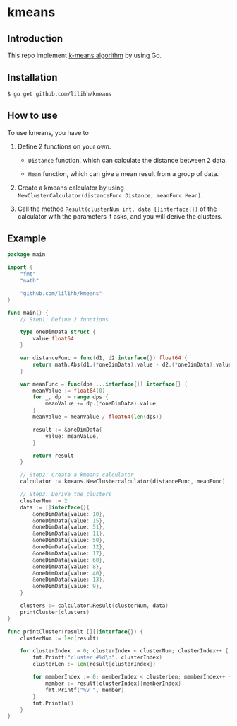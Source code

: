# kmeans

## Introduction
This repo implement [k-means algorithm](https://en.wikipedia.org/wiki/K-means_clustering) by using Go.

## Installation
```
$ go get github.com/lilihh/kmeans
```

## How to use
To use kmeans, you have to 
1. Define 2 functions on your own.

    * `Distance` function, which can calculate the distance between 2 data.

    * `Mean` function, which can give a mean result from a group of data.

2. Create a kmeans calculator by using `NewClusterCalculator(distanceFunc Distance, meanFunc Mean)`.
3. Call the method `Result(clusterNum int, data []interface{})` of the calculator with the parameters it asks, and you will derive the clusters.

## Example
```go
package main

import (
    "fmt"
    "math"

    "github.com/lilihh/kmeans"
)

func main() {
    // Step1: Define 2 functions

    type oneDimData struct {
    	value float64
    }

    var distanceFunc = func(d1, d2 interface{}) float64 {
    	return math.Abs(d1.(*oneDimData).value - d2.(*oneDimData).value)
    }

    var meanFunc = func(dps ...interface{}) interface{} {
    	meanValue := float64(0)
    	for _, dp := range dps {
    		meanValue += dp.(*oneDimData).value
    	}
    	meanValue = meanValue / float64(len(dps))

    	result := &oneDimData{
    		value: meanValue,
    	}

    	return result
    }

    // Step2: Create a kmeans calculator
    calculator := kmeans.NewClustercalculator(distanceFunc, meanFunc)

    // Step3: Derive the clusters
    clusterNum := 2
    data := []interface{}{
    	&oneDimData{value: 10},
    	&oneDimData{value: 15},
    	&oneDimData{value: 51},
    	&oneDimData{value: 11},
    	&oneDimData{value: 50},
    	&oneDimData{value: 12},
    	&oneDimData{value: 17},
    	&oneDimData{value: 60},
    	&oneDimData{value: 8},
    	&oneDimData{value: 40},
    	&oneDimData{value: 13},
    	&oneDimData{value: 9},
    }

    clusters := calculator.Result(clusterNum, data)
    printCluster(clusters)
}

func printCluster(result [][]interface{}) {
	clusterNum := len(result)

	for clusterIndex := 0; clusterIndex < clusterNum; clusterIndex++ {
		fmt.Printf("cluster #%d\n", clusterIndex)
		clusterLen := len(result[clusterIndex])

		for memberIndex := 0; memberIndex < clusterLen; memberIndex++ {
			member := result[clusterIndex][memberIndex]
			fmt.Printf("%v ", member)
		}
		fmt.Println()
	}
}

```
